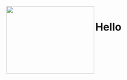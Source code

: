 <img align="left" width="236" height="181" src="https://user-images.githubusercontent.com/70466418/107881164-c7007d00-6eeb-11eb-9c43-4f2914a39a39.png">

 <h1>Hello</h1>
